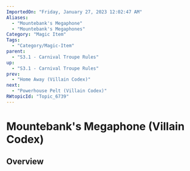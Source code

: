 ```yaml
---
ImportedOn: "Friday, January 27, 2023 12:02:47 AM"
Aliases:
  - "Mountebank's Megaphone"
  - "Mountebank's Megaphones"
Category: "Magic Item"
Tags:
  - "Category/Magic-Item"
parent:
  - "S3.1 - Carnival Troupe Rules"
up:
  - "S3.1 - Carnival Troupe Rules"
prev:
  - "Home Away (Villain Codex)"
next:
  - "Powerhouse Pelt (Villain Codex)"
RWtopicId: "Topic_6739"
---
```

# Mountebank's Megaphone (Villain Codex)
## Overview
